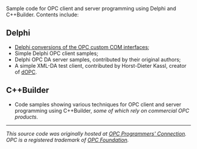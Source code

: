 Sample code for OPC client and server programming using Delphi and C++Builder.  Contents include:

## Delphi ##

  * [Delphi conversions of the OPC custom COM interfaces](http://opcdelphi.googlecode.com/files/delphiopc_2011-04-04.zip);
  * Simple Delphi OPC client samples;
  * Delphi OPC DA server samples, contributed by their original authors;
  * A simple XML-DA test client, contributed by Horst-Dieter Kassl, creator of [dOPC](http://www.dopc.kassl.de/).

## C++Builder ##

  * Code samples showing various techniques for OPC client and server programming using C++Builder, _some of which rely on commercial OPC products_.


---


_This source code was originally hosted at [OPC Programmers' Connection](http://www.opcconnect.com). OPC is a registered trademark of [OPC Foundation](http://www.opcfoundation.org)._
